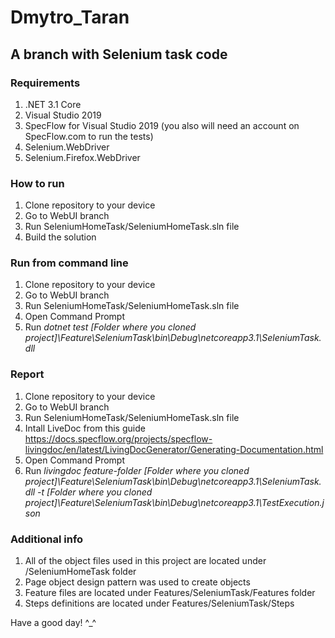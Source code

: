 # Dmytro_Taran
## A branch with Selenium task code

### Requirements
1. .NET 3.1 Core
2. Visual Studio 2019
3. SpecFlow for Visual Studio 2019 (you also will need an account on SpecFlow.com to run the tests)
4. Selenium.WebDriver
5. Selenium.Firefox.WebDriver

### How to run
1. Clone repository to your device
2. Go to WebUI branch
3. Run SeleniumHomeTask/SeleniumHomeTask.sln file 
4. Build the solution

### Run from command line
1. Clone repository to your device
2. Go to WebUI branch
3. Run SeleniumHomeTask/SeleniumHomeTask.sln file 
4. Open Command Prompt
5. Run *dotnet test [Folder where you cloned project]\Feature\SeleniumTask\bin\Debug\netcoreapp3.1\SeleniumTask.dll*

### Report
1. Clone repository to your device
2. Go to WebUI branch
3. Run SeleniumHomeTask/SeleniumHomeTask.sln file 
4. Intall LiveDoc from this guide https://docs.specflow.org/projects/specflow-livingdoc/en/latest/LivingDocGenerator/Generating-Documentation.html
5. Open Command Prompt
6. Run *livingdoc feature-folder [Folder where you cloned project]\Feature\SeleniumTask\bin\Debug\netcoreapp3.1\SeleniumTask.dll -t [Folder where you cloned project]\Feature\SeleniumTask\bin\Debug\netcoreapp3.1\TestExecution.json*

### Additional info
1. All of the object files used in this project are located under /SeleniumHomeTask folder
2. Page object design pattern was used to create objects
3. Feature files are located under Features/SeleniumTask/Features folder
4. Steps definitions are located under Features/SeleniumTask/Steps

Have a good day! ^_^
